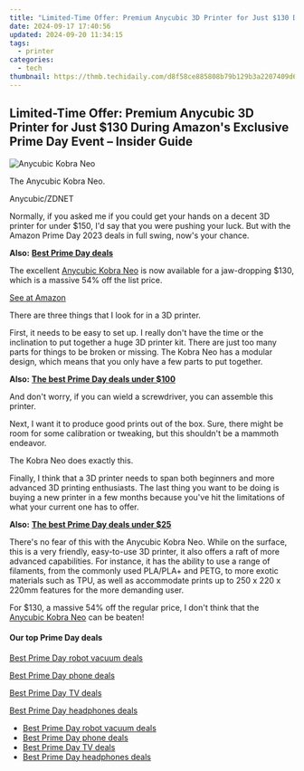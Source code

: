 ```yaml
---
title: "Limited-Time Offer: Premium Anycubic 3D Printer for Just $130 During Amazon's Exclusive Prime Day Event – Insider Guide"
date: 2024-09-17 17:40:56
updated: 2024-09-20 11:34:15
tags:
  - printer
categories:
  - tech
thumbnail: https://thmb.techidaily.com/d8f58ce885808b79b129b3a2207409d6b0df7e72b7b5c93436a642cc91c8c39d.jpg
---
```


## Limited-Time Offer: Premium Anycubic 3D Printer for Just $130 During Amazon's Exclusive Prime Day Event – Insider Guide

![Anycubic Kobra Neo](https://www.zdnet.com/a/img/resize/da3b3cda30788114022819ed49190258695be716/2023/07/11/b4e1bfe4-805b-48d7-882d-49c30930e388/bg-01-1.jpg?auto=webp&width=1280)

The Anycubic Kobra Neo.

Anycubic/ZDNET

Normally, if you asked me if you could get your hands on a decent 3D printer for under $150, I'd say that you were pushing your luck. But with the Amazon Prime Day 2023 deals in full swing, now's your chance. 

**Also:** [**Best Prime Day deals**](https://www.zdnet.com/article/the-best-amazon-prime-day-deals/)

The excellent [Anycubic Kobra Neo](https://buy.geni.us/Proxy.ashx?TSID=368250&GR%5FURL=https%3A%2F%2Fwww.anrdoezrs.net%2Flinks%2F9041660%2Ftype%2Fdlg%2Fsid%2Fzd-%5F%5FCOM%5FCLICK%5FID%5F%5F-dtp%2Fhttps%3A%2F%2Fwww.amazon.com%2FAnycubic-Pre-Installed-Precision-Removable-220%C3%97220%C3%97250mm%2Fdp%2FB0BK1MPNVN%3Ftag%3Dzd-buy-button-20%26ascsubtag%3D%5F%5FCOM%5FCLICK%5FID%5F%5F%7C6b28a3b8-725e-481d-a6bd-87aaf7cbfbfa%7Cdtp&dtb=1) is now available for a jaw-dropping $130, which is a massive 54% off the list price. 

[See at Amazon](https://buy.geni.us/Proxy.ashx?TSID=368250&GR%5FURL=https%3A%2F%2Fwww.anrdoezrs.net%2Flinks%2F9041660%2Ftype%2Fdlg%2Fsid%2Fzd-%5F%5FCOM%5FCLICK%5FID%5F%5F-dtp%2Fhttps%3A%2F%2Fwww.amazon.com%2FAnycubic-Pre-Installed-Precision-Removable-220%C3%97220%C3%97250mm%2Fdp%2FB0BK1MPNVN%3Futm%5Fsource%3DCommissionJunction%26utm%5Fmedium%3DAffiliate%26utm%5Fcampaign%3D9041660%5FCNET%2BMedia%2BGroup%2B%28Commerce%29%5FLD~External~Enterprise~MKTPLCE~Other~National~Affiliate~www.amazon.com%26utm%5Fcontent%3D~~EN%26cjevent%3Deb5fffb2200011ee83a0cefa0a82b821%26cjdata%3DMXxOfDB8WXww%26tag%3Dzd-buy-button-20%26ascsubtag%3D%5F%5FCOM%5FCLICK%5FID%5F%5F%7C6b28a3b8-725e-481d-a6bd-87aaf7cbfbfa%7Cdtp&dtb=1)

There are three things that I look for in a 3D printer.

First, it needs to be easy to set up. I really don't have the time or the inclination to put together a huge 3D printer kit. There are just too many parts for things to be broken or missing. The Kobra Neo has a modular design, which means that you only have a few parts to put together. 

**Also:** [**The best Prime Day deals under $100**](https://www.zdnet.com/home-and-office/best-amazon-prime-day-2023-deals-under-100/)

And don't worry, if you can wield a screwdriver, you can assemble this printer. 

Next, I want it to produce good prints out of the box. Sure, there might be room for some calibration or tweaking, but this shouldn't be a mammoth endeavor. 

The Kobra Neo does exactly this. 

Finally, I think that a 3D printer needs to span both beginners and more advanced 3D printing enthusiasts. The last thing you want to be doing is buying a new printer in a few months because you've hit the limitations of what your current one has to offer. 

**Also:** [**The best Prime Day deals under $25**](https://www.zdnet.com/home-and-office/best-amazon-prime-day-deals-under-25/)

There's no fear of this with the Anycubic Kobra Neo. While on the surface, this is a very friendly, easy-to-use 3D printer, it also offers a raft of more advanced capabilities. For instance, it has the ability to use a range of filaments, from the commonly used PLA/PLA+ and PETG, to more exotic materials such as TPU, as well as accommodate prints up to 250 x 220 x 220mm features for the more demanding user.

For $130, a massive 54% off the regular price, I don't think that the [Anycubic Kobra Neo](https://buy.geni.us/Proxy.ashx?TSID=368250&GR%5FURL=https%3A%2F%2Fwww.anrdoezrs.net%2Flinks%2F9041660%2Ftype%2Fdlg%2Fsid%2Fzd-%5F%5FCOM%5FCLICK%5FID%5F%5F-dtp%2Fhttps%3A%2F%2Fwww.amazon.com%2FAnycubic-Pre-Installed-Precision-Removable-220%C3%97220%C3%97250mm%2Fdp%2FB0BK1MPNVN%3Ftag%3Dzd-buy-button-20%26ascsubtag%3D%5F%5FCOM%5FCLICK%5FID%5F%5F%7C6b28a3b8-725e-481d-a6bd-87aaf7cbfbfa%7Cdtp&dtb=1) can be beaten!

#### Our top Prime Day deals

[Best Prime Day robot vacuum deals](https://www.zdnet.com/article/best-october-prime-day-robot-vacuum-deals-2023-still-available/ "Best Prime Day robot vacuum deals")

[Best Prime Day phone deals](https://www.zdnet.com/article/best-october-prime-day-phone-deals-2023-still-available/ "Best Prime Day phone deals")

[Best Prime Day TV deals](https://www.zdnet.com/article/best-october-prime-day-tv-deals-2023-still-available/ "Best Prime Day TV deals")

[Best Prime Day headphones deals](https://www.zdnet.com/article/best-headphones-deals-still-available-october-prime-day-2023/ "Best Prime Day headphones deals")

* [Best Prime Day robot vacuum deals](https://www.zdnet.com/article/best-october-prime-day-robot-vacuum-deals-2023-still-available/ "Best Prime Day robot vacuum deals")
* [Best Prime Day phone deals](https://www.zdnet.com/article/best-october-prime-day-phone-deals-2023-still-available/ "Best Prime Day phone deals")
* [Best Prime Day TV deals](https://www.zdnet.com/article/best-october-prime-day-tv-deals-2023-still-available/ "Best Prime Day TV deals")
* [Best Prime Day headphones deals](https://www.zdnet.com/article/best-headphones-deals-still-available-october-prime-day-2023/ "Best Prime Day headphones deals")

<ins class="adsbygoogle"
     style="display:block"
     data-ad-format="autorelaxed"
     data-ad-client="ca-pub-7571918770474297"
     data-ad-slot="1223367746"></ins>



<ins class="adsbygoogle"
     style="display:block"
     data-ad-client="ca-pub-7571918770474297"
     data-ad-slot="8358498916"
     data-ad-format="auto"
     data-full-width-responsive="true"></ins>
